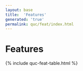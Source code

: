 ```yaml
---
layout: base
title:  'Features'
generated: 'true'
permalink: quc/feat/index.html
---
```


# Features

{% include quc-feat-table.html %}

